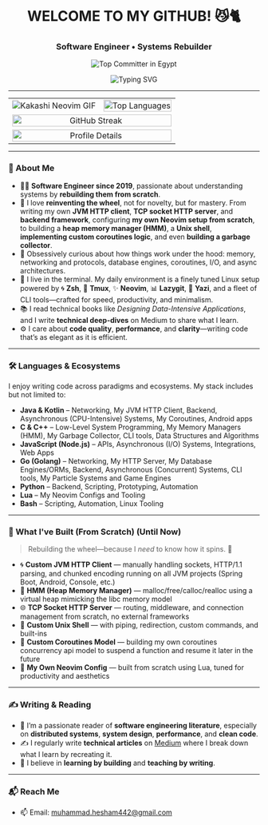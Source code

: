 <h1 align="center"> WELCOME TO MY GITHUB! 😼🐈 </h1>
<h3 align="center"> Software Engineer • Systems Rebuilder </h3>

<p align="center">
  <img src="https://user-badge.committers.top/egypt/muhammadzkralla.svg" alt="Top Committer in Egypt" />
</p>

<div align="center" style="max-width: 100%; overflow: hidden;">
  <img src="https://readme-typing-svg.herokuapp.com?font=Fira+Code&weight=500&pause=1000&color=32CD32&center=true&vCenter=true&width=800&lines=Rebuilding+Complex+Systems+from+Scratch;Engineer+by+Practice,+Hacker+by+Curiosity;Writing,+Reading,+and+Reimagining+Software+Every+Day" alt="Typing SVG">
</div>

---

<!-- Stats Table with GIF -->
<table align="center" style="width: 100%; max-width: 800px; margin: auto; border-collapse: collapse;">
  <tr>
    <td style="text-align: center;">
      <img src="https://github.com/user-attachments/assets/785be6f0-ff4b-4db2-b314-b3ab1f5a88aa" alt="Kakashi Neovim GIF" style="display: block; margin: 0 auto;">
    </td>
    <td style="text-align: center;">
      <img src="https://github-readme-stats.vercel.app/api/top-langs?username=muhammadzkralla&layout=compact&langs_count=20&show_icons=true&locale=en&theme=gruvbox" alt="Top Languages" style="width: 100%; max-width: 400px;" />
    </td>
  </tr>
  <tr>
    <td colspan="2" style="text-align: center;">
      <img src="https://streak-stats.demolab.com/?user=muhammadzkralla&theme=chartreuse-dark" alt="GitHub Streak" style="width: 100%; max-width: 800px;" />
    </td>
  </tr>
  <tr>
    <td colspan="2" style="text-align: center;">
      <img src="http://github-profile-summary-cards.vercel.app/api/cards/profile-details?username=muhammadzkralla&theme=gruvbox" alt="Profile Details" style="width: 100%; max-width: 800px;" />
    </td>
  </tr>
</table>

---

### 🧠 About Me

- 👨‍💻 **Software Engineer since 2019**, passionate about understanding systems by **rebuilding them from scratch**.
- 🔁 I love **reinventing the wheel**, not for novelty, but for mastery. From writing my own **JVM HTTP client**, **TCP socket HTTP server**, and **backend framework**, configuring **my own Neovim setup from scratch**, to building a **heap memory manager (HMM)**, a **Unix shell**, **implementing custom coroutines logic**, and even **building a garbage collector**.
- 🧵 Obsessively curious about how things work under the hood: memory, networking and protocols, database engines, coroutines, I/O, and async architectures.
- 🐧 I live in the terminal. My daily environment is a finely tuned Linux setup powered by 🌀 **Zsh**, 🔲 **Tmux**, ✨ **Neovim**, 📊 **Lazygit**, 📁 **Yazi**, and a fleet of CLI tools—crafted for speed, productivity, and minimalism.
- 📚 I read technical books like *Designing Data-Intensive Applications*, and I write **technical deep-dives** on Medium to share what I learn.
- ⚙️ I care about **code quality**, **performance**, and **clarity**—writing code that’s as elegant as it is efficient.

---

### 🛠 Languages & Ecosystems

I enjoy writing code across paradigms and ecosystems. My stack includes but not limited to:

- **Java & Kotlin** – Networking, My JVM HTTP Client, Backend, Asynchronous (CPU-Intensive) Systems, My Coroutines, Android apps
- **C & C++** – Low-Level System Programming, My Memory Managers (HMM), My Garbage Collector, CLI tools, Data Structures and Algorithms
- **JavaScript (Node.js)** – APIs, Asynchronous (I/O) Systems, Integrations, Web Apps
- **Go (Golang)** – Networking, My HTTP Server, My Database Engines/ORMs, Backend, Asynchronous (Concurrent) Systems, CLI tools, My Particle Systems and Game Engines
- **Python** – Backend, Scripting, Prototyping, Automation
- **Lua** – My Neovim Configs and Tooling
- **Bash** – Scripting, Automation, Linux Tooling

---

### 🧪 What I've Built (From Scratch) (Until Now)

> Rebuilding the wheel—because I *need* to know how it spins. 🔩

- 🌀 **Custom JVM HTTP Client** — manually handling sockets, HTTP/1.1 parsing, and chunked encoding running on all JVM projects (Spring Boot, Android, Console, etc.)
- 🧠 **HMM (Heap Memory Manager)** — malloc/free/calloc/realloc using a virtual heap mimicking the libc memory model
- 🌐 **TCP Socket HTTP Server** — routing, middleware, and connection management from scratch, no external frameworks
- 🐚 **Custom Unix Shell** — with piping, redirection, custom commands, and built-ins
- 🧬 **Custom Coroutines Model** — building my own coroutines concurrency api model to suspend a function and resume it later in the future
- 🧠 **My Own Neovim Config** — built from scratch using Lua, tuned for productivity and aesthetics

---

### ✍️ Writing & Reading

- 📖 I’m a passionate reader of **software engineering literature**, especially on **distributed systems**, **system design**, **performance**, and **clean code**.
- ✍️ I regularly write **technical articles** on [Medium](https://medium.com/@muhammad.heshamyt) where I break down what I learn by recreating it.
- 🧩 I believe in **learning by building** and **teaching by writing**.

---

### 📬 Reach Me

- 📫 Email: [muhammad.hesham442@gmail.com](mailto:muhammad.hesham442@gmail.com)
